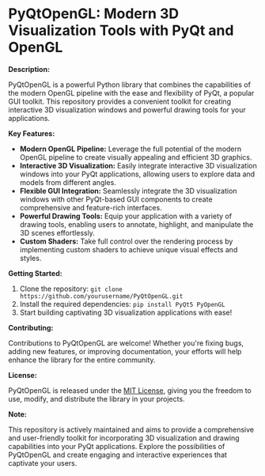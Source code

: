# PyQtOpenGL: Modern 3D Visualization Tools with PyQt and OpenGL

**Description:**

PyQtOpenGL is a powerful Python library that combines the capabilities of the modern OpenGL pipeline with the ease and flexibility of PyQt, a popular GUI toolkit. This repository provides a convenient toolkit for creating interactive 3D visualization windows and powerful drawing tools for your applications.

**Key Features:**

- **Modern OpenGL Pipeline:** Leverage the full potential of the modern OpenGL pipeline to create visually appealing and efficient 3D graphics.
- **Interactive 3D Visualization:** Easily integrate interactive 3D visualization windows into your PyQt applications, allowing users to explore data and models from different angles.
- **Flexible GUI Integration:** Seamlessly integrate the 3D visualization windows with other PyQt-based GUI components to create comprehensive and feature-rich interfaces.
- **Powerful Drawing Tools:** Equip your application with a variety of drawing tools, enabling users to annotate, highlight, and manipulate the 3D scenes effortlessly.
- **Custom Shaders:** Take full control over the rendering process by implementing custom shaders to achieve unique visual effects and styles.

**Getting Started:**

1. Clone the repository: `git clone https://github.com/yourusername/PyQtOpenGL.git`
2. Install the required dependencies: `pip install PyQt5 PyOpenGL`
3. Start building captivating 3D visualization applications with ease!

**Contributing:**

Contributions to PyQtOpenGL are welcome! Whether you're fixing bugs, adding new features, or improving documentation, your efforts will help enhance the library for the entire community.

**License:**

PyQtOpenGL is released under the [MIT License](https://opensource.org/licenses/MIT), giving you the freedom to use, modify, and distribute the library in your projects.

**Note:**

This repository is actively maintained and aims to provide a comprehensive and user-friendly toolkit for incorporating 3D visualization and drawing capabilities into your PyQt applications. Explore the possibilities of PyQtOpenGL and create engaging and interactive experiences that captivate your users.
